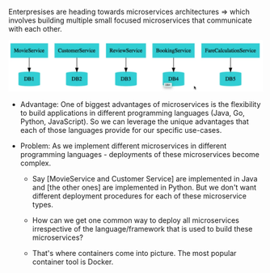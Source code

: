 Enterpresises are heading towards microservices architectures => which involves building multiple small focused microservices that communicate with each other.

![x](../images/im20.png)

- Advantage: One of biggest advantages of microservices is the flexibility to build applications in different programming languages (Java, Go, Python, JavaScript). So we can leverage the unique advantages that each of those languages provide for our specific use-cases.

- Problem: As we implement different microservices in different programming languages - deployments of these microservices become complex.

  - Say [MovieService and Customer Service] are implemented in Java and [the other ones] are implemented in Python. But we don't want different deployment procedures for each of these microservice types.

  - How can we get one common way to deploy all microservices irrespective of the language/framework that is used to build these microservices?

  - That's where containers come into picture. The most popular container tool is Docker.
